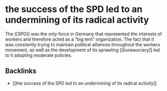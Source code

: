 # the success of the SPD led to an undermining of its radical activity

The [[SPD]] was the only force in Germany that represented the interests of workers and therefore acted as a &ldquo;big tent&rdquo; organization. The fact that it was constantly trying to maintain political alliances throughout the workers movement, as well as the development of its sprawling [[bureaucracy]] led to it adopting moderate policies.


<a id="org5b44e5f"></a>

## Backlinks

-   [[the success of the SPD led to an undermining of its radical activity]]
